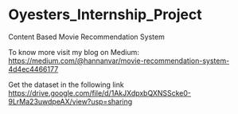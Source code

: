 # Oyesters_Internship_Project
Content Based Movie Recommendation System

To know more visit my blog on Medium:
https://medium.com/@hannanvar/movie-recommendation-system-4d4ec4466177

Get the dataset in the following link
https://drive.google.com/file/d/1AkJXdpxbQXNSScke0-9LrMa23uwdpeAX/view?usp=sharing

